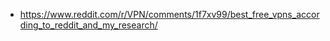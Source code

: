 - https://www.reddit.com/r/VPN/comments/1f7xv99/best_free_vpns_according_to_reddit_and_my_research/
